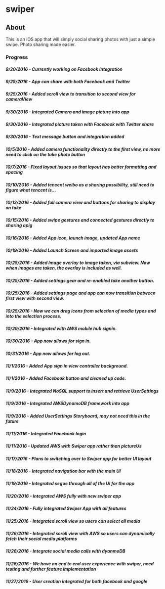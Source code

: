 # swiper

## About
This is an iOS app that will simply social sharing photos with just a simple swipe.
Photo sharing made easier.

### Progress
##### 9/20/2016 - Currently working on Facebook Integration
##### 9/25/2016 - App can share with both Facebook and Twitter
##### 9/25/2016 - Added scroll view to transition to second view for cameraView
##### 9/30/2016 - Integrated Camera and image picture into app
##### 9/30/2016 - Integrated picture taken with Facebook with Twitter share
##### 9/30/2016 - Text message button and integration added
##### 10/5/2016 - Added camera functionality directly to the first view, no more need to click on the take photo button
##### 10/7/2016 - Fixed layout issues so that layout has better formatting and spacing
##### 10/10/2016 - Added tencent weibo as a sharing possibility, still need to figure what tencent is...
##### 10/12/2016 - Added full camera view and buttons for sharing to display on take
##### 10/15/2016 - Added swipe gestures and connected gestures directly to sharing apig
##### 10/16/2016 - Added App icon, launch image, updated App name
##### 10/19/2016 - Added Launch Screen and imported image assets
##### 10/25/2016 - Added Image overlay to image taken, via subview. Now when images are taken, the overlay is included as well.
##### 10/25/2016 - Added settings gear and re-enabled take another button.
##### 10/25/2016 - Added settings page and app can now transition between first view with second view.
##### 10/25/2016 - Now we can drag icons from selection of media types and into the selection process.
##### 10/29/2016 - Integrated with AWS mobile hub signin.
##### 10/30/2016 - App now allows for sign in.
##### 10/31/2016 - App now allows for log out.
##### 11/1/2016 - Added App sign in view controller background.
##### 11/1/2016 - Added Facebook button and cleaned up code.
##### 11/9/2016 - Integrated NoSQL support to insert and retrieve UserSettings
##### 11/9/2016 - Integrated AWSDynamoDB framework into app
##### 11/9/2016 - Added UserSettings Storyboard, may not need this in the future
##### 11/11/2016 - Integrated Facebook login
##### 11/11/2016 - Updated AWS with Swiper app rather than pictureUs
##### 11/17/2016 - Plans to switching over to Swiper app for better UI layout
##### 11/18/2016 - Integrated navigation bar with the main UI
##### 11/19/2016 - Integrated segue through all of the UI for the app
##### 11/20/2016 - Integrated AWS fully with new swiper app
##### 11/24/2016 - Fully integrated Swiper App with all features
##### 11/25/2016 - Integrated scroll view so users can select all media
##### 11/26/2016 - Integrated scroll view with AWS so users can dynamically fetch their social media platforms
##### 11/26/2016 - Integrate social media calls with dyanmoDB
##### 11/26/2016 - We have an end to end user experience with swiper, need testing and further feature implementation
##### 11/27/2016 - User creation integrated for both facebook and google 
